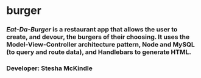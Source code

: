 # burger
### *Eat-Da-Burger* is a restaurant app that allows the user to create, and devour, the burgers of their choosing. It uses the Model-View-Controller architecture pattern, Node and MySQL (to query and route data), and Handlebars to generate HTML.

### Developer: Stesha McKindle


